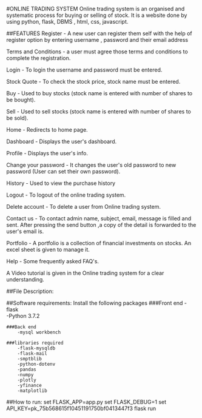 #ONLINE TRADING SYSTEM
Online trading system is an organised and systematic process for buying
or selling of stock. It is a website done by using python, flask, DBMS ,
html, css, javascript.

##FEATURES 
Register - A new user can register them self with the help of register
option by entering username , password and their email address

Terms and Conditions - a user must agree those terms and conditions to
complete the registration.

Login - To login the username and password must be entered.

Stock Quote - To check the stock price, stock name must be entered.

Buy - Used to buy stocks (stock name is entered with number of shares to
be bought).

Sell - Used to sell stocks (stock name is entered with number of shares
to be sold).

Home - Redirects to home page.

Dashboard - Displays the user's dashboard.

Profile - Displays the user's info.

Change your password - It changes the user's old password to new
password (User can set their own password).

History - Used to view the purchase history

Logout - To logout of the online trading system.

Delete account - To delete a user from Online trading system.

Contact us - To contact admin name, subject, email, message is filled
and sent. After pressing the send button ,a copy of the detail is
forwarded to the user's email is.

Portfolio - A portfolio is a collection of financial investments on
stocks. An excel sheet is given to manage it.

Help - Some frequently asked FAQ's.

A Video tutorial is given in the Online trading system for a clear
understanding.

##File Description:
    

##Software requirements:
    Install the following packages
    ###Front end
        -flask    
        -Python 3.7.2
    
    ###Back end
        -mysql workbench
    
    ###libraries required
        -flask-mysqldb
        -flask-mail
        -smptblib
        -python-dotenv
        -pandas
        -numpy
        -plotly
        -yfinance
        -matplotlib 

    
  
    
##How to run:
    set FLASK_APP=app.py
    set FLASK_DEBUG=1
    set API_KEY=pk_75b568615f10451191750bf0413447f3
    flask run

    



    

